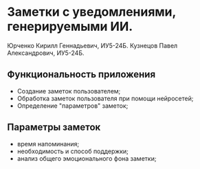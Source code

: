 # Заметки с уведомлениями, генерируемыми ИИ.
Юрченко Кирилл Геннадьевич, ИУ5-24Б.
Кузнецов Павел Александрович, ИУ5-24Б.

## Функциональность приложения
-	Создание заметок пользователем;  
-	Обработка заметок пользователя при помощи нейросетей;  
-	Определение "параметров" заметок;  

## Параметры заметок
-	время напоминания;  
-	необходимость и способ поддержки;
-	анализ общего эмоционального фона заметки;
